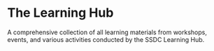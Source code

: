 # The Learning Hub

A comprehensive collection of all learning materials from workshops, events, and various activities conducted by the SSDC Learning Hub.
